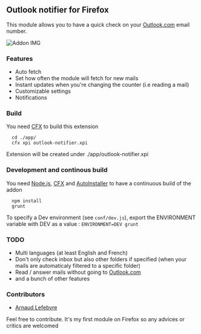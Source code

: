 ## Outlook notifier for Firefox

This module allows you to have a quick check on your [Outlook.com](https://outlook.com) email number.

![Addon IMG](https://addons.cdn.mozilla.net/user-media/previews/full/140/140338.png)

### Features

+ Auto fetch
+ Set how often the module will fetch for new mails
+ Instant updates when you're changing the counter (i.e reading a mail)
+ Customizable settings
+ Notifications

### Build

You need [CFX](https://developer.mozilla.org/en-US/Add-ons/SDK/Tutorials/Getting_started) to build this extension

```
  cd ./app/
  cfx xpi outlook-notifier.xpi

```
Extension will be created under ./app/outlook-notifier.xpi

### Development and continous build

You need [Node.js](https://nodejs.org/), [CFX](https://developer.mozilla.org/en-US/Add-ons/SDK/Tutorials/Getting_started) and [AutoInstaller](https://addons.mozilla.org/addon/autoinstaller/) to have a continuous build of the addon

```
  npm install
  grunt

```

To specify a Dev environment (see ``conf/dev.js``), export the ENVIRONMENT variable with DEV as a value : ``ENVIRONMENT=DEV grunt``

### TODO

+ Multi languages (at least English and French)
+ Don't only check inbox but also other folders if specified (when your mails are automaticaly filtered to a specific folder)
+ Read / answer mails without going to [Outlook.com](https://outlook.com)
+ and a bunch of other features

### Contributors

+ [Arnaud Lefebvre](https://github.com/LefebvreArnaud)

Feel free to contribute. It's my first module on Firefox so any advices or critics are welcomed
